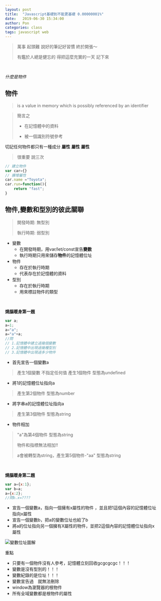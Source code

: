 ```yaml
---
layout: post
title:  "Javascript基礎到不能更基礎 0.00000001%"
date:   2019-06-30 15:34:00 
author: Pon
categories: class
tags: javascript web
---
```

> 萬事 起頭難  說好的筆記好習慣 終於開張～
>
> 有鑑於人總是健忘的 得把這麼充實的一天 記下來　

​	 

*什麼是物件* 



## 物件

> is a value in memory which is possibly referenced by an identifier

> 簡言之 
>
> - 在記憶體中的資料
>
> - 被一個識別符號參考



切記任何物件都只有一種成分 **屬性**  **屬性** **屬性**

> 很重要 說三次



```javascript
// 建立物件
var car={} 
// 擴增屬性
car.name ="Toyota"; 
car.run=function(){
    return "fast";
}
```



## 物件,變數和型別的彼此關聯

> 開發時期: 無型別
>
> 執行時期: 弱型別

- 變數
  - 在開發時期，用var/let/const宣告**變數** 
  - 執行時期只用來儲存**物件**的記憶體位址
- 物件
  - 存在於執行時期
  - 代表存在於記憶體的資料
- 型別
  - 存在於執行時期
  - 用來標註物件的類型

<br>

**燒腦暖身第一題**

```javascript
var a;
a=1;
a="a";
a="a"+a;
//問
// 1.記憶體中建立過幾個變數
// 2.記憶體中出現過幾種型別
// 3.記憶體中出現過多少物件
```

- 首先宣告一個變數a 

> 產生1個變數 不指定任何值  產生1個物件 型態為undefined

- 將1的記憶體位址指向a

> 產生第2個物件 型態為number

- 將字串a的記憶體位址指向a

> 產生第3個物件 型態為string

- 物件相加

> "a"為第4個物件 型態為string 
>
> 物件和指標無法相加!!
>
> a會被轉型為string，產生第5個物件-"aa" 型態為string 



<br>

**燒腦暖身第二題**

```javascript
var a={x:1};
var b=a;
a={x:2};
//問b.x=????
```

- 宣告一個變數a，指向一個擁有x屬性的物件 ，並且把1這個內容的記憶體位址指向x屬性
- 宣告一個變數b，把a的變數位址也給了b
- 將a的位址指向另一個擁有X屬性的物件，並把2這個內容的記憶體位址指向x屬性

![變數位址圖解](https://imgur.com/OffzzqO.jpg)







重點

- 只要有一個物件沒有人參考，記憶體立刻回收gcgcgcgc！！！
- 變數是沒有型別的！！！
- 變數紀錄的是位址！！！
- 變數宣告過　就無法刪除
- window為瀏覽器的根物件
- 所有全域變數都是根物件的屬性

